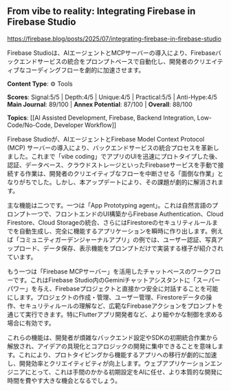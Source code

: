 ## From vibe to reality: Integrating Firebase in Firebase Studio

https://firebase.blog/posts/2025/07/integrating-firebase-in-firebase-studio

Firebase Studioは、AIエージェントとMCPサーバーの導入により、Firebaseバックエンドサービスの統合をプロンプトベースで自動化し、開発者のクリエイティブなコーディングフローを劇的に加速させます。

**Content Type**: ⚙️ Tools

**Scores**: Signal:5/5 | Depth:4/5 | Unique:4/5 | Practical:5/5 | Anti-Hype:4/5
**Main Journal**: 89/100 | **Annex Potential**: 87/100 | **Overall**: 88/100

**Topics**: [[AI Assisted Development, Firebase, Backend Integration, Low-Code/No-Code, Developer Workflow]]

Firebase Studioが、AIエージェントとFirebase Model Context Protocol (MCP) サーバーの導入により、バックエンドサービスの統合プロセスを革新しました。これまで「vibe coding」でアプリのUIを迅速にプロトタイプした後、認証、データベース、クラウドストレージといったFirebaseサービスを手動で接続する作業は、開発者のクリエイティブなフローを中断させる「面倒な作業」となりがちでした。しかし、本アップデートにより、その課題が劇的に解消されます。

主な機能は二つです。一つは「App Prototyping agent」。これは自然言語のプロンプト一つで、フロントエンドのUI構築からFirebase Authentication、Cloud Firestore、Cloud Storageの統合、さらにはFirestoreのセキュリティルールまでを自動生成し、完全に機能するアプリケーションを瞬時に作り出します。例えば「コミュニティガーデンジャーナルアプリ」の例では、ユーザー認証、写真アップロード、データ保存、表示機能をプロンプトだけで実装する様子が紹介されています。

もう一つは「Firebase MCPサーバー」を活用したチャットベースのワークフローです。これはFirebase Studio内のGeminiチャットアシスタントに「スーパーパワー」を与え、Firebaseプロジェクトと直接かつ安全に対話することを可能にします。プロジェクトの作成・管理、ユーザー管理、Firestoreデータの操作、セキュリティルールの理解など、広範なFirebaseアクションをプロンプトを通じて実行できます。特にFlutterアプリ開発者など、より細やかな制御を求める場合に有効です。

これらの機能は、開発者が煩雑なバックエンド設定やSDKの初期統合作業から解放され、アイデアの具現化とコアロジックの開発に集中できることを意味します。これにより、プロトタイピングから機能するアプリへの移行が劇的に加速し、開発効率とクリエイティビティが向上します。ウェブアプリケーションエンジニアにとって、これは手間のかかる初期設定をAIに任せ、より本質的な開発に時間を費やす大きな機会となるでしょう。
